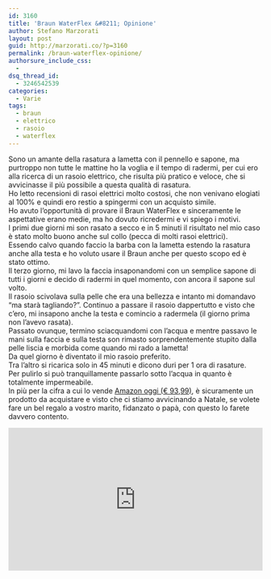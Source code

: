 ```yaml
---
id: 3160
title: 'Braun WaterFlex &#8211; Opinione'
author: Stefano Marzorati
layout: post
guid: http://marzorati.co/?p=3160
permalink: /braun-waterflex-opinione/
authorsure_include_css:
  - 
dsq_thread_id:
  - 3246542539
categories:
  - Varie
tags:
  - braun
  - elettrico
  - rasoio
  - waterflex
---
```

Sono un amante della rasatura a lametta con il pennello e sapone, ma purtroppo non tutte le mattine ho la voglia e il tempo di radermi, per cui ero alla ricerca di un rasoio elettrico, che risulta più pratico e veloce, che si avvicinasse il più possibile a questa qualità di rasatura.  
Ho letto recensioni di rasoi elettrici molto costosi, che non venivano elogiati al 100% e quindi ero restio a spingermi con un acquisto simile.  
Ho avuto l&#8217;opportunità di provare il Braun WaterFlex e sinceramente le aspettative erano medie, ma ho dovuto ricredermi e vi spiego i motivi.  
I primi due giorni mi son rasato a secco e in 5 minuti il risultato nel mio caso è stato molto buono anche sul collo (pecca di molti rasoi elettrici).  
Essendo calvo quando faccio la barba con la lametta estendo la rasatura anche alla testa e ho voluto usare il Braun anche per questo scopo ed è stato ottimo.  
Il terzo giorno, mi lavo la faccia insaponandomi con un semplice sapone di tutti i giorni e decido di radermi in quel momento, con ancora il sapone sul volto.  
Il rasoio scivolava sulla pelle che era una bellezza e intanto mi domandavo &#8220;ma starà tagliando?&#8221;. Continuo a passare il rasoio dappertutto e visto che c&#8217;ero, mi insapono anche la testa e comincio a radermela (il giorno prima non l&#8217;avevo rasata).  
Passato ovunque, termino sciacquandomi con l&#8217;acqua e mentre passavo le mani sulla faccia e sulla testa son rimasto sorprendentemente stupito dalla pelle liscia e morbida come quando mi rado a lametta!  
Da quel giorno è diventato il mio rasoio preferito.  
Tra l&#8217;altro si ricarica solo in 45 minuti e dicono duri per 1 ora di rasature.  
Per pulirlo si può tranquillamente passarlo sotto l&#8217;acqua in quanto è totalmente impermeabile.  
In più per la cifra a cui lo vende <a href="http://www.amazon.it/Braun-Waterflex-WaterFlex-WF2s/dp/B00KG66OZI/ref=sr_1_1?ie=UTF8&#038;qid=1411549420&#038;sr=8-1&#038;keywords=braun+waterflex" title="Braun WaterFlex" target="_blank">Amazon oggi (€ 93,99)</a>, è sicuramente un prodotto da acquistare e visto che ci stiamo avvicinando a Natale, se volete fare un bel regalo a vostro marito, fidanzato o papà, con questo lo farete davvero contento.

<style>.embed-container { position: relative; padding-bottom: 56.25%; height: 0; overflow: hidden; max-width: 100%; } .embed-container iframe, .embed-container object, .embed-container embed { position: absolute; top: 0; left: 0; width: 100%; height: 100%; }</style><div class='embed-container'><iframe src='http://www.youtube.com/embed/m5ShSO-5HSU' frameborder='0' allowfullscreen></iframe></div>
